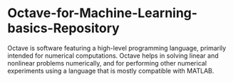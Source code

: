 # Octave-for-Machine-Learning-basics-Repository
Octave is software featuring a high-level programming language, primarily intended for numerical computations. 
Octave helps in solving linear and nonlinear problems numerically, and for performing other numerical experiments using a language that is mostly compatible with MATLAB. 
